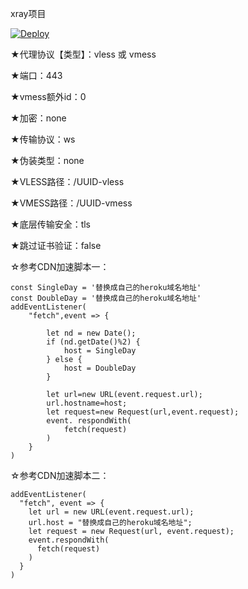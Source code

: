 xray项目

[![Deploy](https://www.herokucdn.com/deploy/button.png)](https://dashboard.heroku.com/new?template=https://github.com/gogeopeneyes/charuixxray.git) 

★代理协议【类型】：vless 或 vmess

★端口：443

★vmess额外id：0

★加密：none

★传输协议：ws

★伪装类型：none

★VLESS路径：/UUID-vless

★VMESS路径：/UUID-vmess

★底层传输安全：tls

★跳过证书验证：false



☆参考CDN加速脚本一：
```
const SingleDay = '替换成自己的heroku域名地址'
const DoubleDay = '替换成自己的heroku域名地址'
addEventListener(
    "fetch",event => {
    
        let nd = new Date();
        if (nd.getDate()%2) {
            host = SingleDay
        } else {
            host = DoubleDay
        }
        
        let url=new URL(event.request.url);
        url.hostname=host;
        let request=new Request(url,event.request);
        event. respondWith(
            fetch(request)
        )
    }
)
```


☆参考CDN加速脚本二：

```
addEventListener(
  "fetch", event => {
    let url = new URL(event.request.url);
    url.host = "替换成自己的heroku域名地址";
    let request = new Request(url, event.request);
    event.respondWith(
      fetch(request)
    )
  }
)
```



